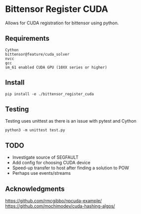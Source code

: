 # Bittensor Register CUDA

Allows for CUDA registration for bittensor using python.

## Requirements
    Cython
    bittensor@feature/cuda_solver  
    nvcc
    gcc  
    sm_61 enabled CUDA GPU (10XX series or higher)

## Install
`pip install -e ./bittensor_register_cuda`
## Testing 
Testing uses unittest as there is an issue with pytest and Cython

`python3 -m unittest test.py`

## TODO
- Investigate source of SEGFAULT
- Add config for choosing CUDA device
- Speed-up transfer to host after finding a solution to POW
- Perhaps use events/streams

## Acknowledgments
  
https://github.com/rmcgibbo/npcuda-example/  
https://github.com/mochimodev/cuda-hashing-algos/  
